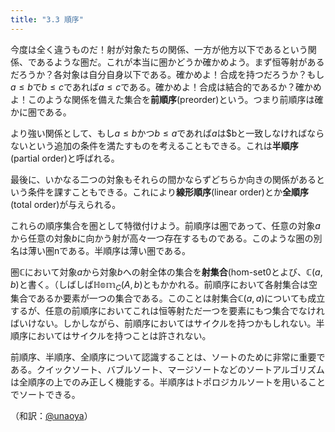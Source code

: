 ```yaml
---
title: "3.3 順序"
---
```


今度は全く違うものだ！射が対象たちの関係、一方が他方以下であるという関係、であるような圏だ。これが本当に圏かどうか確かめよう。まず恒等射があるだろうか？各対象は自分自身以下である。確かめよ！合成を持つだろうか？もし$a \leq b$で$b\leq c$であれば$a\leq c$である。確かめよ！合成は結合的であるか？確かめよ！このような関係を備えた集合を**前順序**(preorder)という。つまり前順序は確かに圏である。

より強い関係として、もし$a\leq b$かつ$b\leq a$であれば$a$は$bと一致しなければならないという追加の条件を満たすものを考えることもできる。これは**半順序**(partial order)と呼ばれる。

最後に、いかなる二つの対象もそれらの間かならずどちらか向きの関係があるという条件を課すこともできる。これにより**線形順序**(linear order)とか**全順序**(total order)が与えられる。

これらの順序集合を圏として特徴付けよう。前順序は圏であって、任意の対象$a$から任意の対象$b$に向かう射が高々一つ存在するものである。このような圏の別名は薄い圏nである。半順序は薄い圏である。

圏$\mathbb{C}$において対象$a$から対象$b$への射全体の集合を**射集合**(hom-set0とよび、$\mathbb{C}(a,b)$と書く。（しばしば$\mathbb{Hom}_C(A,b)$ともかかれる。前順序において各射集合は空集合であるか要素が一つの集合である。このことは射集合$\mathbb{C}(a,a)$についても成立するが、任意の前順序においてこれは恒等射ただ一つを要素にもつ集合でなければいけない。しかしながら、前順序においてはサイクルを持つかもしれない。半順序においてはサイクルを持つことは許されない。

前順序、半順序、全順序について認識することは、ソートのために非常に重要である。クイックソート、バブルソート、マージソートなどのソートアルゴリズムは全順序の上でのみ正しく機能する。半順序はトポロジカルソートを用いることでソートできる。

（和訳：[@unaoya](https://zenn.dev/unaoya)）
